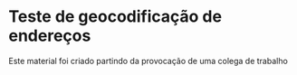 # Teste de geocodificação de endereços

Este material foi criado partindo da provocação de uma colega de trabalho
